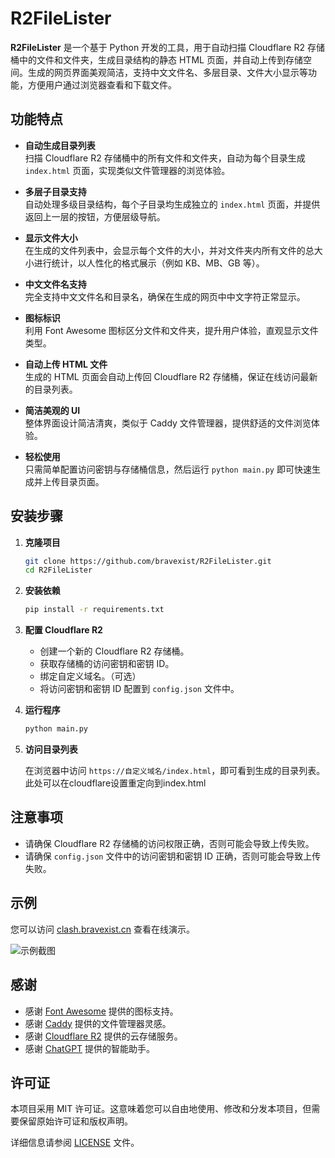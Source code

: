 # R2FileLister

**R2FileLister** 是一个基于 Python 开发的工具，用于自动扫描 Cloudflare R2 存储桶中的文件和文件夹，生成目录结构的静态 HTML 页面，并自动上传到存储空间。生成的网页界面美观简洁，支持中文文件名、多层目录、文件大小显示等功能，方便用户通过浏览器查看和下载文件。


## 功能特点

- **自动生成目录列表**  
  扫描 Cloudflare R2 存储桶中的所有文件和文件夹，自动为每个目录生成 `index.html` 页面，实现类似文件管理器的浏览体验。

- **多层子目录支持**  
  自动处理多级目录结构，每个子目录均生成独立的 `index.html` 页面，并提供返回上一层的按钮，方便层级导航。

- **显示文件大小**  
  在生成的文件列表中，会显示每个文件的大小，并对文件夹内所有文件的总大小进行统计，以人性化的格式展示（例如 KB、MB、GB 等）。

- **中文文件名支持**  
  完全支持中文文件名和目录名，确保在生成的网页中中文字符正常显示。

- **图标标识**  
  利用 Font Awesome 图标区分文件和文件夹，提升用户体验，直观显示文件类型。

- **自动上传 HTML 文件**  
  生成的 HTML 页面会自动上传回 Cloudflare R2 存储桶，保证在线访问最新的目录列表。

- **简洁美观的 UI**  
  整体界面设计简洁清爽，类似于 Caddy 文件管理器，提供舒适的文件浏览体验。

- **轻松使用**  
  只需简单配置访问密钥与存储桶信息，然后运行 `python main.py` 即可快速生成并上传目录页面。

## 安装步骤

1. **克隆项目**

   ```bash
   git clone https://github.com/bravexist/R2FileLister.git
   cd R2FileLister
   ```

2. **安装依赖**

   ```bash
   pip install -r requirements.txt
   ```

3. **配置 Cloudflare R2**

   - 创建一个新的 Cloudflare R2 存储桶。
   - 获取存储桶的访问密钥和密钥 ID。
   - 绑定自定义域名。（可选）
   - 将访问密钥和密钥 ID 配置到 `config.json` 文件中。

4. **运行程序**

   ```bash
   python main.py
   ```

5. **访问目录列表**

   在浏览器中访问 `https://自定义域名/index.html`，即可看到生成的目录列表。此处可以在cloudflare设置重定向到index.html


## 注意事项

- 请确保 Cloudflare R2 存储桶的访问权限正确，否则可能会导致上传失败。
- 请确保 `config.json` 文件中的访问密钥和密钥 ID 正确，否则可能会导致上传失败。

## 示例

您可以访问 [clash.bravexist.cn](https://clash.bravexist.cn) 查看在线演示。

![示例截图](https://img.bravexist.cn/2025/02/05/06f5ebabeeacc69fd08f6dc5e4b1b192.png)

## 感谢

- 感谢 [Font Awesome](https://fontawesome.com/) 提供的图标支持。
- 感谢 [Caddy](https://caddyserver.com/) 提供的文件管理器灵感。
- 感谢 [Cloudflare R2](https://www.cloudflare.com/r2/) 提供的云存储服务。
- 感谢 [ChatGPT](https://chatgpt.com/) 提供的智能助手。

## 许可证

本项目采用 MIT 许可证。这意味着您可以自由地使用、修改和分发本项目，但需要保留原始许可证和版权声明。

详细信息请参阅 [LICENSE](LICENSE) 文件。
